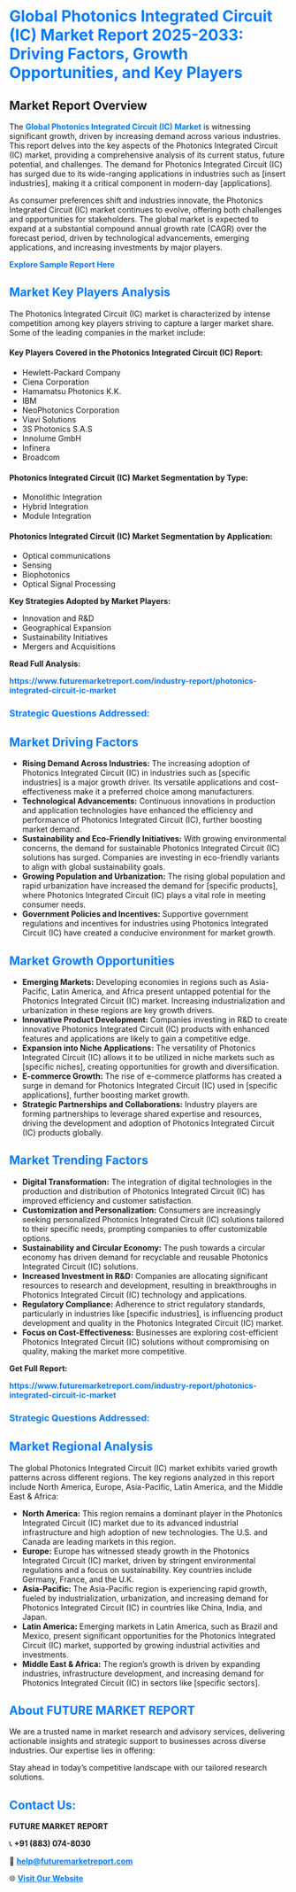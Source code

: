 <h1 style="color: #007BFF;">Global Photonics Integrated Circuit (IC) Market Report 2025-2033: Driving Factors, Growth Opportunities, and Key Players</h1>

<section id="overview">
<h2>Market Report Overview</h2>
<p>The <a href="https://www.futuremarketreport.com/industry-report/photonics-integrated-circuit-ic-market" style="color: #007BFF; text-decoration: none;"><strong>Global Photonics Integrated Circuit (IC) Market</strong></a> is witnessing significant growth, driven by increasing demand across various industries. This report delves into the key aspects of the Photonics Integrated Circuit (IC) market, providing a comprehensive analysis of its current status, future potential, and challenges. The demand for Photonics Integrated Circuit (IC) has surged due to its wide-ranging applications in industries such as [insert industries], making it a critical component in modern-day [applications].</p>
<p>As consumer preferences shift and industries innovate, the Photonics Integrated Circuit (IC) market continues to evolve, offering both challenges and opportunities for stakeholders. The global market is expected to expand at a substantial compound annual growth rate (CAGR) over the forecast period, driven by technological advancements, emerging applications, and increasing investments by major players.</p>
</section>

<section id="overview">
<p><a href="https://www.futuremarketreport.com/request-sample/reportId=42002" style="color: #007BFF; text-decoration: none;"><strong>Explore Sample Report Here</strong></a></p>
</section>

<section id="key-players">
<h2 style="color: #007BFF;">Market Key Players Analysis</h2>
<p>The Photonics Integrated Circuit (IC) market is characterized by intense competition among key players striving to capture a larger market share. Some of the leading companies in the market include:</p>
<h4>Key Players Covered in the Photonics Integrated Circuit (IC) Report:</h4>
<ul><li>Hewlett-Packard Company</li><li>Ciena Corporation</li><li>Hamamatsu Photonics K.K.</li><li>IBM</li><li>NeoPhotonics Corporation</li><li>Viavi Solutions</li><li>3S Photonics S.A.S</li><li>Innolume GmbH</li><li>Infinera</li><li>Broadcom</li></ul>
<h4>Photonics Integrated Circuit (IC) Market Segmentation by Type:</h4>
<ul><li>Monolithic Integration</li><li>Hybrid Integration</li><li>Module Integration</li></ul>

<h4>Photonics Integrated Circuit (IC) Market Segmentation by Application:</h4>
<ul><li>Optical communications</li><li>Sensing</li><li>Biophotonics</li><li>Optical Signal Processing</li></ul>
<p><strong>Key Strategies Adopted by Market Players:</strong></p>
<ul>
<li>Innovation and R&D</li>
<li>Geographical Expansion</li>
<li>Sustainability Initiatives</li>
<li>Mergers and Acquisitions</li>
</ul>
</section>

<section>
<p><strong>Read Full Analysis: </strong></p><a href="https://www.futuremarketreport.com/industry-report/photonics-integrated-circuit-ic-market" style="color: #007BFF; text-decoration: none;"><strong>https://www.futuremarketreport.com/industry-report/photonics-integrated-circuit-ic-market</strong></a>
<h3 style="color: #007BFF;">Strategic Questions Addressed:</h3>
</section>

<section id="driving-factors">
<h2 style="color: #007BFF;">Market Driving Factors</h2>
<ul>
<li><strong>Rising Demand Across Industries:</strong> The increasing adoption of Photonics Integrated Circuit (IC) in industries such as [specific industries] is a major growth driver. Its versatile applications and cost-effectiveness make it a preferred choice among manufacturers.</li>
<li><strong>Technological Advancements:</strong> Continuous innovations in production and application technologies have enhanced the efficiency and performance of Photonics Integrated Circuit (IC), further boosting market demand.</li>
<li><strong>Sustainability and Eco-Friendly Initiatives:</strong> With growing environmental concerns, the demand for sustainable Photonics Integrated Circuit (IC) solutions has surged. Companies are investing in eco-friendly variants to align with global sustainability goals.</li>
<li><strong>Growing Population and Urbanization:</strong> The rising global population and rapid urbanization have increased the demand for [specific products], where Photonics Integrated Circuit (IC) plays a vital role in meeting consumer needs.</li>
<li><strong>Government Policies and Incentives:</strong> Supportive government regulations and incentives for industries using Photonics Integrated Circuit (IC) have created a conducive environment for market growth.</li>
</ul>
</section>

<section id="growth-opportunities">
<h2 style="color: #007BFF;">Market Growth Opportunities</h2>
<ul>
<li><strong>Emerging Markets:</strong> Developing economies in regions such as Asia-Pacific, Latin America, and Africa present untapped potential for the Photonics Integrated Circuit (IC) market. Increasing industrialization and urbanization in these regions are key growth drivers.</li>
<li><strong>Innovative Product Development:</strong> Companies investing in R&D to create innovative Photonics Integrated Circuit (IC) products with enhanced features and applications are likely to gain a competitive edge.</li>
<li><strong>Expansion into Niche Applications:</strong> The versatility of Photonics Integrated Circuit (IC) allows it to be utilized in niche markets such as [specific niches], creating opportunities for growth and diversification.</li>
<li><strong>E-commerce Growth:</strong> The rise of e-commerce platforms has created a surge in demand for Photonics Integrated Circuit (IC) used in [specific applications], further boosting market growth.</li>
<li><strong>Strategic Partnerships and Collaborations:</strong> Industry players are forming partnerships to leverage shared expertise and resources, driving the development and adoption of Photonics Integrated Circuit (IC) products globally.</li>
</ul>
</section>

<section id="trending-factors">
<h2 style="color: #007BFF;">Market Trending Factors</h2>
<ul>
<li><strong>Digital Transformation:</strong> The integration of digital technologies in the production and distribution of Photonics Integrated Circuit (IC) has improved efficiency and customer satisfaction.</li>
<li><strong>Customization and Personalization:</strong> Consumers are increasingly seeking personalized Photonics Integrated Circuit (IC) solutions tailored to their specific needs, prompting companies to offer customizable options.</li>
<li><strong>Sustainability and Circular Economy:</strong> The push towards a circular economy has driven demand for recyclable and reusable Photonics Integrated Circuit (IC) solutions.</li>
<li><strong>Increased Investment in R&D:</strong> Companies are allocating significant resources to research and development, resulting in breakthroughs in Photonics Integrated Circuit (IC) technology and applications.</li>
<li><strong>Regulatory Compliance:</strong> Adherence to strict regulatory standards, particularly in industries like [specific industries], is influencing product development and quality in the Photonics Integrated Circuit (IC) market.</li>
<li><strong>Focus on Cost-Effectiveness:</strong> Businesses are exploring cost-efficient Photonics Integrated Circuit (IC) solutions without compromising on quality, making the market more competitive.</li>
</ul>
</section>

<section>
<p><strong>Get Full Report: </strong></p><a href="https://www.futuremarketreport.com/industry-report/photonics-integrated-circuit-ic-market" style="color: #007BFF; text-decoration: none;"><strong>https://www.futuremarketreport.com/industry-report/photonics-integrated-circuit-ic-market</strong></a>
<h3 style="color: #007BFF;">Strategic Questions Addressed:</h3>
</section>


<section id="regional-analysis">
<h2 style="color: #007BFF;">Market Regional Analysis</h2>
<p>The global Photonics Integrated Circuit (IC) market exhibits varied growth patterns across different regions. The key regions analyzed in this report include North America, Europe, Asia-Pacific, Latin America, and the Middle East & Africa:</p>
<ul>
<li><strong>North America:</strong> This region remains a dominant player in the Photonics Integrated Circuit (IC) market due to its advanced industrial infrastructure and high adoption of new technologies. The U.S. and Canada are leading markets in this region.</li>
<li><strong>Europe:</strong> Europe has witnessed steady growth in the Photonics Integrated Circuit (IC) market, driven by stringent environmental regulations and a focus on sustainability. Key countries include Germany, France, and the U.K.</li>
<li><strong>Asia-Pacific:</strong> The Asia-Pacific region is experiencing rapid growth, fueled by industrialization, urbanization, and increasing demand for Photonics Integrated Circuit (IC) in countries like China, India, and Japan.</li>
<li><strong>Latin America:</strong> Emerging markets in Latin America, such as Brazil and Mexico, present significant opportunities for the Photonics Integrated Circuit (IC) market, supported by growing industrial activities and investments.</li>
<li><strong>Middle East & Africa:</strong> The region’s growth is driven by expanding industries, infrastructure development, and increasing demand for Photonics Integrated Circuit (IC) in sectors like [specific sectors].</li>
</ul>
</section>

<footer>
<h2 style="color: #007BFF;">About FUTURE MARKET REPORT</h2>
<p>We are a trusted name in market research and advisory services, delivering actionable insights and strategic support to businesses across diverse industries. Our expertise lies in offering:</p>

<p>Stay ahead in today’s competitive landscape with our tailored research solutions.</p>

<h2 style="color: #007BFF;">Contact Us:</h2>
<p><strong>FUTURE MARKET REPORT</strong></p>
<p>📞 <strong>+91 (883) 074-8030</strong></p>
<p>📧 <strong><a href="mailto:help@futuremarketreport.com" style="color: #007BFF;">help@futuremarketreport.com</a></strong></p>
<p>🌐 <strong><a href="https://www.futuremarketreport.com/" style="color: #007BFF;">Visit Our Website</a></strong></p>
</footer>